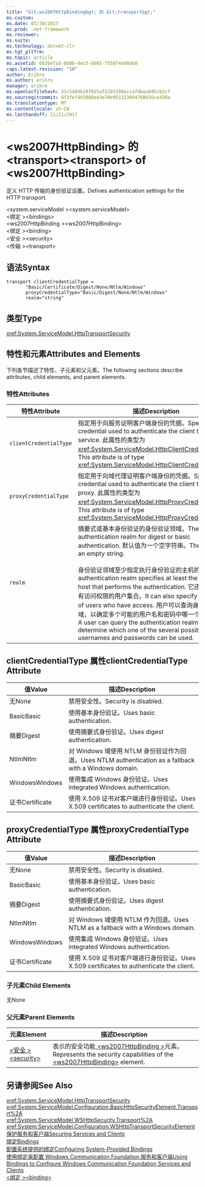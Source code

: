 ```yaml
---
title: "&lt;ws2007HttpBinding&gt; 的 &lt;transport&gt;"
ms.custom: 
ms.date: 03/30/2017
ms.prod: .net-framework
ms.reviewer: 
ms.suite: 
ms.technology: dotnet-clr
ms.tgt_pltfrm: 
ms.topic: article
ms.assetid: 692befa3-8b0b-4ec5-b601-755874e98eb0
caps.latest.revision: "10"
author: Erikre
ms.author: erikre
manager: erikre
ms.openlocfilehash: 31c5404b29f025af5193386eccafdbeab95cb2cf
ms.sourcegitcommit: 4f3fef493080a43e70e951223894768d36ce430a
ms.translationtype: MT
ms.contentlocale: zh-CN
ms.lasthandoff: 11/21/2017
---
```

# <a name="lttransportgt-of-ltws2007httpbindinggt"></a><span data-ttu-id="6caf2-102">&lt;ws2007HttpBinding&gt; 的 &lt;transport&gt;</span><span class="sxs-lookup"><span data-stu-id="6caf2-102">&lt;transport&gt; of &lt;ws2007HttpBinding&gt;</span></span>
<span data-ttu-id="6caf2-103">定义 HTTP 传输的身份验证设置。</span><span class="sxs-lookup"><span data-stu-id="6caf2-103">Defines authentication settings for the HTTP transport.</span></span>  
  
 <span data-ttu-id="6caf2-104">\<system.serviceModel ></span><span class="sxs-lookup"><span data-stu-id="6caf2-104">\<system.serviceModel></span></span>  
<span data-ttu-id="6caf2-105">\<绑定 ></span><span class="sxs-lookup"><span data-stu-id="6caf2-105">\<bindings></span></span>  
<span data-ttu-id="6caf2-106">\<ws2007HttpBinding ></span><span class="sxs-lookup"><span data-stu-id="6caf2-106">\<ws2007HttpBinding></span></span>  
<span data-ttu-id="6caf2-107">\<绑定 ></span><span class="sxs-lookup"><span data-stu-id="6caf2-107">\<binding></span></span>  
<span data-ttu-id="6caf2-108">\<安全 ></span><span class="sxs-lookup"><span data-stu-id="6caf2-108">\<security></span></span>  
<span data-ttu-id="6caf2-109">\<传输 ></span><span class="sxs-lookup"><span data-stu-id="6caf2-109">\<transport></span></span>  
  
## <a name="syntax"></a><span data-ttu-id="6caf2-110">语法</span><span class="sxs-lookup"><span data-stu-id="6caf2-110">Syntax</span></span>  
  
```  
transport clientCredentialType =   
       "Basic/Certificate/Digest/None/Ntlm/Windows"  
       proxyCredentialType="Basic/Digest/None/Ntlm/Windows"  
       realm="string"   
```  
  
## <a name="type"></a><span data-ttu-id="6caf2-111">类型</span><span class="sxs-lookup"><span data-stu-id="6caf2-111">Type</span></span>  
 <xref:System.ServiceModel.HttpTransportSecurity>  
  
## <a name="attributes-and-elements"></a><span data-ttu-id="6caf2-112">特性和元素</span><span class="sxs-lookup"><span data-stu-id="6caf2-112">Attributes and Elements</span></span>  
 <span data-ttu-id="6caf2-113">下列各节描述了特性、子元素和父元素。</span><span class="sxs-lookup"><span data-stu-id="6caf2-113">The following sections describe attributes, child elements, and parent elements.</span></span>  
  
### <a name="attributes"></a><span data-ttu-id="6caf2-114">特性</span><span class="sxs-lookup"><span data-stu-id="6caf2-114">Attributes</span></span>  
  
|<span data-ttu-id="6caf2-115">特性</span><span class="sxs-lookup"><span data-stu-id="6caf2-115">Attribute</span></span>|<span data-ttu-id="6caf2-116">描述</span><span class="sxs-lookup"><span data-stu-id="6caf2-116">Description</span></span>|  
|---------------|-----------------|  
|`clientCredentialType`|<span data-ttu-id="6caf2-117">指定用于向服务证明客户端身份的凭据。</span><span class="sxs-lookup"><span data-stu-id="6caf2-117">Specifies the credential used to authenticate the client to the service.</span></span> <span data-ttu-id="6caf2-118">此属性的类型为 <xref:System.ServiceModel.HttpClientCredentialType>。</span><span class="sxs-lookup"><span data-stu-id="6caf2-118">This attribute is of type <xref:System.ServiceModel.HttpClientCredentialType>.</span></span>|  
|`proxyCredentialType`|<span data-ttu-id="6caf2-119">指定用于向域代理证明客户端身份的凭据。</span><span class="sxs-lookup"><span data-stu-id="6caf2-119">Specifies the credential used to authenticate the client to a domain proxy.</span></span> <span data-ttu-id="6caf2-120">此属性的类型为 <xref:System.ServiceModel.HttpProxyCredentialType>。</span><span class="sxs-lookup"><span data-stu-id="6caf2-120">This attribute is of type <xref:System.ServiceModel.HttpProxyCredentialType>.</span></span>|  
|`realm`|<span data-ttu-id="6caf2-121">摘要式或基本身份验证的身份验证领域。</span><span class="sxs-lookup"><span data-stu-id="6caf2-121">The authentication realm for digest or basic authentication.</span></span> <span data-ttu-id="6caf2-122">默认值为一个空字符串。</span><span class="sxs-lookup"><span data-stu-id="6caf2-122">The default is an empty string.</span></span><br /><br /> <span data-ttu-id="6caf2-123">身份验证领域至少指定执行身份验证的主机的名称。</span><span class="sxs-lookup"><span data-stu-id="6caf2-123">An authentication realm specifies at least the name of the host that performs the authentication.</span></span> <span data-ttu-id="6caf2-124">它还可以指定具有访问权限的用户集合。</span><span class="sxs-lookup"><span data-stu-id="6caf2-124">It can also specify a collection of users who have access.</span></span> <span data-ttu-id="6caf2-125">用户可以查询身份验证领域，以确定多个可能的用户名和密码中哪一个可以使用。</span><span class="sxs-lookup"><span data-stu-id="6caf2-125">A user can query the authentication realm to determine which one of the several possible usernames and passwords can be used.</span></span>|  
  
## <a name="clientcredentialtype-attribute"></a><span data-ttu-id="6caf2-126">clientCredentialType 属性</span><span class="sxs-lookup"><span data-stu-id="6caf2-126">clientCredentialType Attribute</span></span>  
  
|<span data-ttu-id="6caf2-127">值</span><span class="sxs-lookup"><span data-stu-id="6caf2-127">Value</span></span>|<span data-ttu-id="6caf2-128">描述</span><span class="sxs-lookup"><span data-stu-id="6caf2-128">Description</span></span>|  
|-----------|-----------------|  
|<span data-ttu-id="6caf2-129">无</span><span class="sxs-lookup"><span data-stu-id="6caf2-129">None</span></span>|<span data-ttu-id="6caf2-130">禁用安全性。</span><span class="sxs-lookup"><span data-stu-id="6caf2-130">Security is disabled.</span></span>|  
|<span data-ttu-id="6caf2-131">Basic</span><span class="sxs-lookup"><span data-stu-id="6caf2-131">Basic</span></span>|<span data-ttu-id="6caf2-132">使用基本身份验证。</span><span class="sxs-lookup"><span data-stu-id="6caf2-132">Uses basic authentication.</span></span>|  
|<span data-ttu-id="6caf2-133">摘要</span><span class="sxs-lookup"><span data-stu-id="6caf2-133">Digest</span></span>|<span data-ttu-id="6caf2-134">使用摘要式身份验证。</span><span class="sxs-lookup"><span data-stu-id="6caf2-134">Uses digest authentication.</span></span>|  
|<span data-ttu-id="6caf2-135">Ntlm</span><span class="sxs-lookup"><span data-stu-id="6caf2-135">Ntlm</span></span>|<span data-ttu-id="6caf2-136">对 Windows 域使用 NTLM 身份验证作为回退。</span><span class="sxs-lookup"><span data-stu-id="6caf2-136">Uses NTLM authentication as a fallback with a Windows domain.</span></span>|  
|<span data-ttu-id="6caf2-137">Windows</span><span class="sxs-lookup"><span data-stu-id="6caf2-137">Windows</span></span>|<span data-ttu-id="6caf2-138">使用集成 Windows 身份验证。</span><span class="sxs-lookup"><span data-stu-id="6caf2-138">Uses integrated Windows authentication.</span></span>|  
|<span data-ttu-id="6caf2-139">证书</span><span class="sxs-lookup"><span data-stu-id="6caf2-139">Certificate</span></span>|<span data-ttu-id="6caf2-140">使用 X.509 证书对客户端进行身份验证。</span><span class="sxs-lookup"><span data-stu-id="6caf2-140">Uses X.509 certificates to authenticate the client.</span></span>|  
  
## <a name="proxycredentialtype-attribute"></a><span data-ttu-id="6caf2-141">proxyCredentialType 属性</span><span class="sxs-lookup"><span data-stu-id="6caf2-141">proxyCredentialType Attribute</span></span>  
  
|<span data-ttu-id="6caf2-142">值</span><span class="sxs-lookup"><span data-stu-id="6caf2-142">Value</span></span>|<span data-ttu-id="6caf2-143">描述</span><span class="sxs-lookup"><span data-stu-id="6caf2-143">Description</span></span>|  
|-----------|-----------------|  
|<span data-ttu-id="6caf2-144">无</span><span class="sxs-lookup"><span data-stu-id="6caf2-144">None</span></span>|<span data-ttu-id="6caf2-145">禁用安全性。</span><span class="sxs-lookup"><span data-stu-id="6caf2-145">Security is disabled.</span></span>|  
|<span data-ttu-id="6caf2-146">Basic</span><span class="sxs-lookup"><span data-stu-id="6caf2-146">Basic</span></span>|<span data-ttu-id="6caf2-147">使用基本身份验证。</span><span class="sxs-lookup"><span data-stu-id="6caf2-147">Uses basic authentication.</span></span>|  
|<span data-ttu-id="6caf2-148">摘要</span><span class="sxs-lookup"><span data-stu-id="6caf2-148">Digest</span></span>|<span data-ttu-id="6caf2-149">使用摘要式身份验证。</span><span class="sxs-lookup"><span data-stu-id="6caf2-149">Uses digest authentication.</span></span>|  
|<span data-ttu-id="6caf2-150">Ntlm</span><span class="sxs-lookup"><span data-stu-id="6caf2-150">Ntlm</span></span>|<span data-ttu-id="6caf2-151">对 Windows 域使用 NTLM 作为回退。</span><span class="sxs-lookup"><span data-stu-id="6caf2-151">Uses NTLM as a fallback with a Windows domain.</span></span>|  
|<span data-ttu-id="6caf2-152">Windows</span><span class="sxs-lookup"><span data-stu-id="6caf2-152">Windows</span></span>|<span data-ttu-id="6caf2-153">使用集成 Windows 身份验证。</span><span class="sxs-lookup"><span data-stu-id="6caf2-153">Uses integrated Windows authentication.</span></span>|  
|<span data-ttu-id="6caf2-154">证书</span><span class="sxs-lookup"><span data-stu-id="6caf2-154">Certificate</span></span>|<span data-ttu-id="6caf2-155">使用 X.509 证书对客户端进行身份验证。</span><span class="sxs-lookup"><span data-stu-id="6caf2-155">Uses X.509 certificates to authenticate the client.</span></span>|  
  
### <a name="child-elements"></a><span data-ttu-id="6caf2-156">子元素</span><span class="sxs-lookup"><span data-stu-id="6caf2-156">Child Elements</span></span>  
 <span data-ttu-id="6caf2-157">无</span><span class="sxs-lookup"><span data-stu-id="6caf2-157">None</span></span>  
  
### <a name="parent-elements"></a><span data-ttu-id="6caf2-158">父元素</span><span class="sxs-lookup"><span data-stu-id="6caf2-158">Parent Elements</span></span>  
  
|<span data-ttu-id="6caf2-159">元素</span><span class="sxs-lookup"><span data-stu-id="6caf2-159">Element</span></span>|<span data-ttu-id="6caf2-160">描述</span><span class="sxs-lookup"><span data-stu-id="6caf2-160">Description</span></span>|  
|-------------|-----------------|  
|[<span data-ttu-id="6caf2-161">\<安全 ></span><span class="sxs-lookup"><span data-stu-id="6caf2-161">\<security></span></span>](../../../../../docs/framework/configure-apps/file-schema/wcf/security-of-ws2007httpbinding.md)|<span data-ttu-id="6caf2-162">表示的安全功能[ \<ws2007HttpBinding >](../../../../../docs/framework/configure-apps/file-schema/wcf/ws2007httpbinding.md)元素。</span><span class="sxs-lookup"><span data-stu-id="6caf2-162">Represents the security capabilities of the [\<ws2007HttpBinding>](../../../../../docs/framework/configure-apps/file-schema/wcf/ws2007httpbinding.md) element.</span></span>|  
  
## <a name="see-also"></a><span data-ttu-id="6caf2-163">另请参阅</span><span class="sxs-lookup"><span data-stu-id="6caf2-163">See Also</span></span>  
 <xref:System.ServiceModel.HttpTransportSecurity>  
 <xref:System.ServiceModel.Configuration.BasicHttpSecurityElement.Transport%2A>  
 <xref:System.ServiceModel.WSHttpSecurity.Transport%2A>  
 <xref:System.ServiceModel.Configuration.WSHttpTransportSecurityElement>  
 [<span data-ttu-id="6caf2-164">保护服务和客户端</span><span class="sxs-lookup"><span data-stu-id="6caf2-164">Securing Services and Clients</span></span>](../../../../../docs/framework/wcf/feature-details/securing-services-and-clients.md)  
 [<span data-ttu-id="6caf2-165">绑定</span><span class="sxs-lookup"><span data-stu-id="6caf2-165">Bindings</span></span>](../../../../../docs/framework/wcf/bindings.md)  
 [<span data-ttu-id="6caf2-166">配置系统提供的绑定</span><span class="sxs-lookup"><span data-stu-id="6caf2-166">Configuring System-Provided Bindings</span></span>](../../../../../docs/framework/wcf/feature-details/configuring-system-provided-bindings.md)  
 [<span data-ttu-id="6caf2-167">使用绑定来配置 Windows Communication Foundation 服务和客户端</span><span class="sxs-lookup"><span data-stu-id="6caf2-167">Using Bindings to Configure Windows Communication Foundation Services and Clients</span></span>](http://msdn.microsoft.com/en-us/bd8b277b-932f-472f-a42a-b02bb5257dfb)  
 [<span data-ttu-id="6caf2-168">\<绑定 ></span><span class="sxs-lookup"><span data-stu-id="6caf2-168">\<binding></span></span>](../../../../../docs/framework/misc/binding.md)
